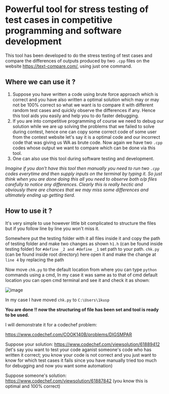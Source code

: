 # Powerful tool for stress testing of test cases in competitive programming and software development 

This tool has been developed to do the stress testing of test cases and compare the differences of outputs produced by two ```.cpp``` files on the website
https://text-compare.com/, using just one command.


## Where we can use it ?

1. Suppose you have written a code using brute force approach which is correct and you have also written a optimal solution which may or may not be 100% correct so what we want is to compare it with different random test cases and quickly observe the differences if any. Hence this tool aids you easily and help you to do faster debugging.
2. If you are into competitive programming of course we need to debug our solution while we are up solving the problems that we failed to solve during contest, hence one can copy some correct code of some user from the contest website let's say it is a optimal code and our incorrect code that was giving us WA as brute code. Now again we have two ```.cpp``` codes whose output we want to compare which can be done via this tool.
3. One can also use this tool during software testing and development.


_Imagine if you don't have this tool then manually you need to run two ```.cpp``` codes everytime and then supply inputs on the terminal by typing it. So just think when you are done doing this all you need to observe both o/p files carefully to notice any differences. Clearly this is really hectic and obviously there are chances that we may miss some differences and ultimately ending up getting tierd._


## How to use it ?

It's very simple to use however little bit complicated to structure the files but if you follow line by line you won't miss it.

Somewhere put the testing folder with it all files inside it and copy the path of testing folder and make two changes as shown 
```h1.h``` (can be found inside testing folder) for ```#define _2 and #define _1``` set path to your path. 
```chk.py``` (can be found inside root directory) here open it and make the change at ```line 4``` by replacing the path 

Now move ```chk.py``` to the default location from where you can type ```python``` commands using a cmd, In my case it was same as to that of cmd default location you can open cmd terminal and see it and check it as shown:

![image](https://user-images.githubusercontent.com/63403330/161602480-9f493b0a-1074-437d-b993-80260d56486e.png)

In my case I have moved ```chk.py``` to  ```C:\Users\1kusp```

**You are done !! now the structuring of file has been set and tool is ready to be used.**

I will demonstrate it for a codechef problem:

https://www.codechef.com/COOK140B/problems/DIGSMPAR


Suppose your solution: https://www.codechef.com/viewsolution/61889412 (let's say you want to test your code aganist someone's code who has written it correct; you know your code is not correct and you just want to know for which test cases it fails since you have manually tried too much for debugging and now you want some automation)

Suppose someone's solution: https://www.codechef.com/viewsolution/61887842 (you know this is optimal and 100% correct)

